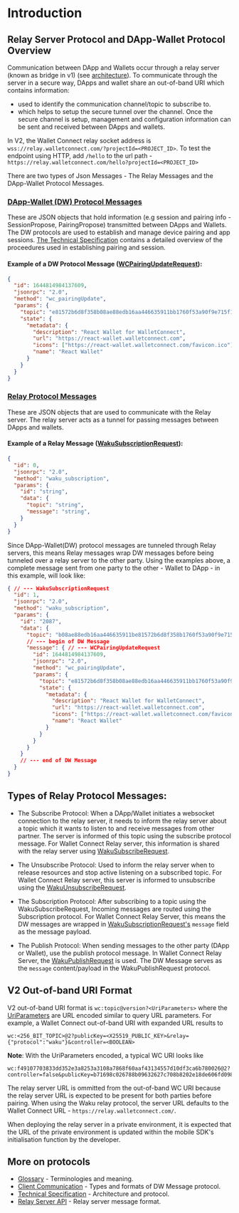# Introduction


## Relay Server Protocol and DApp-Wallet Protocol Overview

Communication between DApp and Wallets occur through a relay server (known as bridge in v1) (see [architecture](./tech-spec.md#architecture)).
To communicate through the server in a secure way,
DApps and wallet share an out-of-band URI which contains information:
- used to identify the communication channel/topic to subscribe to.
- which helps to setup the secure tunnel over the channel. Once the secure channel is setup, management and configuration information can be sent and received between DApps and wallets.


In V2, the Wallet Connect relay socket address is `wss://relay.walletconnect.com/?projectId=<PROJECT_ID>`.
To test the endpoint using HTTP, add `/hello` to the url path - `https://relay.walletconnect.com/hello?projectId=<PROJECT_ID>`

There are two types of Json Messages - The Relay Messages and the DApp-Wallet Protocol Messages.

### [DApp-Wallet (DW) Protocol Messages](../protocol/client-communication.md)
These are JSON objects that hold information (e.g session and pairing info - SessionPropose, PairingPropose) transmitted between DApps and Wallets.
The DW protocols are used to establish and manage device pairing and app sessions.
[The Technical Specification](./tech-spec.md) contains a detailed overview of the proceedures used in establishing pairing and session.


#### Example of a DW Protocol Message ([WCPairingUpdateRequest](./client-communication#wc_pairingupdate)):
```json
{
  "id": 1644814984137609,
  "jsonrpc": "2.0",
  "method": "wc_pairingUpdate",
  "params": {
    "topic": "e81572b6d8f358b08ae88edb16aa446635911bb1760f53a90f9e715f1a5623f1",
    "state": {
      "metadata": {
        "description": "React Wallet for WalletConnect",
        "url": "https://react-wallet.walletconnect.com",
        "icons": ["https://react-wallet.walletconnect.com/favicon.ico"],
        "name": "React Wallet"
      }
    }
  }
}
```

### [Relay Protocol Messages](../api/relay-server.md) 
These are JSON objects that are used to communicate with the Relay server. The relay server acts as a tunnel for passing messages between DApps and wallets.

#### Example of a Relay Message  ([WakuSubscriptionRequest](../api/relay-server.md#subscription)):
```json
{
  "id": 0,
  "jsonrpc": "2.0",
  "method": "waku_subscription",
  "params": {
    "id": "string",
    "data": {
      "topic": "string",
      "message": "string",
    }
  }
}
```

Since DApp-Wallet(DW) protocol messages are tunneled through Relay servers, this means Relay messages wrap DW messages before being tunneled over a relay server to the other party. Using the examples above, a complete message sent from one party to the other - Wallet to DApp - in this example, will look like:

```json
{ // --- WakuSubscriptionRequest
  "id": 1,
  "jsonrpc": "2.0",
  "method": "waku_subscription",
  "params": {
    "id": "2087",
    "data": {
      "topic": "b08ae88edb16aa446635911be81572b6d8f358b1760f53a90f9e715f1a5623f1",
      // --- begin of DW Message
      "message": { // --- WCPairingUpdateRequest
        "id": 1644814984137609,
        "jsonrpc": "2.0",
        "method": "wc_pairingUpdate",
        "params": {
          "topic": "e81572b6d8f358b08ae88edb16aa446635911bb1760f53a90f9e715f1a5623f1",
          "state": {
            "metadata": {
              "description": "React Wallet for WalletConnect",
              "url": "https://react-wallet.walletconnect.com",
              "icons": ["https://react-wallet.walletconnect.com/favicon.ico"],
              "name": "React Wallet"
            }
          }
        }
      }
    }
    // --- end of DW Message
  }
}

```

## Types of Relay Protocol Messages:
- The Subscribe Protocol: When a DApp/Wallet initiates a websocket connection to the relay server, it needs to inform the relay server about a topic which it wants to listen to and receive messages from other partner. The server is informed of this topic using the subscribe protocol message. For Wallet Connect Relay server, this information is shared with the relay server using [WakuSubscribeRequest](../api/relay-server.md#subscribe).

- The Unsubscribe Protocol: Used to inform the relay server when to release resources and stop active listening on a subscribed topic. For Wallet Connect Relay server, this server is informed to unsubscribe using the [WakuUnsubscribeRequest](../api/relay-server.md#unsubscribe).
  
- The Subscription Protocol: After subscribing to a topic using the WakuSubscribeRequest, Incoming messages are routed using the Subscription protocol. For Wallet Connect Relay Server, this means the DW messages are wrapped in [WakuSubscriptionRequest's](../api/relay-server.md#subscription) `message` field as the message payload.
  
- The Publish Protocol: When sending messages to the other party (DApp or Wallet), use the publish protocol message. In Wallet Connect Relay Server, the [WakuPublishRequest](../api/relay-server.md#publish) is used. The DW Message serves as the `message` content/payload in the WakuPublishRequest protocol.


## V2 Out-of-band URI Format
V2 out-of-band URI format is 
`wc:topic@version?<UriParameters>` where the [UriParameters](./tech-spec.md#pairing-signal) are URL encoded similar to query URL parameters. For example, a Wallet Connect out-of-band URI with expanded URL results to 
```
wc:<256_BIT_TOPIC>@2?publicKey=<X25519_PUBLIC_KEY>&relay={"protocol":"waku"}&controller=<BOOLEAN>
```

**Note**: With the UriParameters encoded, a typical WC URI looks like 
```shell
wc:f49107703833dd352e3a8253a3108a7868f60aaf43134557d10df3ca6b780026@2?controller=false&publicKey=b71698c026788b09632627c708b8202e18de606fd098a898efc0f45805ada07b&relay=%7B%22protocol%22%3A%22waku%22%7D
```

The relay server URL is ommitted from the out-of-band WC URI because the relay server URL is expected to be present for both parties before pairing. When using the Waku relay protocol, the server URL defaults to the Wallet Connect URL - `https://relay.walletconnect.com/`.

When deploying the relay server in a private environment, it is expected that the URL of the private environment is updated within the mobile SDK's initialisation function by the developer.  


## More on protocols
- [Glossary](./glossary.md) -  Terminologies and meaning.
- [Client Communication](./client-communication.md) - Types and formats of DW Message protocol.
- [Technical Specification](./tech-spec.md) - Architecture and protocol.
- [Relay Server API](./../api/relay-server.md) - Relay server message format.
